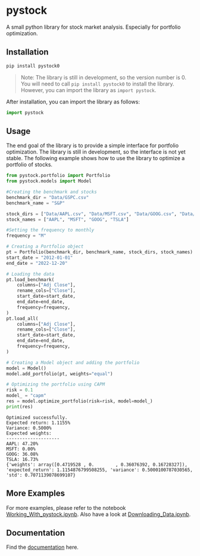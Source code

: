 # pystock

A small python library for stock market analysis. Especially for portfolio optimization.

## Installation

```bash
pip install pystock0
```

> Note: The library is still in development, so the version number is 0. You will need to call `pip install pystock0` to install the library. However, you can import the library as `import pystock`.

After installation, you can import the library as follows:

```python
import pystock
```

## Usage

The end goal of the library is to provide a simple interface for portfolio optimization. The library is still in development, so the interface is not yet stable. The following example shows how to use the library to optimize a portfolio of stocks.

```python
from pystock.portfolio import Portfolio
from pystock.models import Model

#Creating the benchmark and stocks
benchmark_dir = "Data/GSPC.csv"
benchmark_name = "S&P"

stock_dirs = ["Data/AAPL.csv", "Data/MSFT.csv", "Data/GOOG.csv", "Data/TSLA.csv"]
stock_names = ["AAPL", "MSFT", "GOOG", "TSLA"]

#Setting the frequency to monthly
frequency = "M"

# Creating a Portfolio object
pt = Portfolio(benchmark_dir, benchmark_name, stock_dirs, stock_names)
start_date = "2012-01-01"
end_date = "2022-12-20"

# Loading the data
pt.load_benchmark(
    columns=["Adj Close"],
    rename_cols=["Close"],
    start_date=start_date,
    end_date=end_date,
    frequency=frequency,
)
pt.load_all(
    columns=["Adj Close"],
    rename_cols=["Close"],
    start_date=start_date,
    end_date=end_date,
    frequency=frequency,
)

# Creating a Model object and adding the portfolio
model = Model()
model.add_portfolio(pt, weights="equal")

# Optimizing the portfolio using CAPM
risk = 0.1
model_ = "capm"
res = model.optimize_portfolio(risk=risk, model=model_)
print(res)
```

```output
Optimized successfully.
Expected return: 1.1155%
Variance: 0.5000%
Expected weights:
--------------------
AAPL: 47.20%
MSFT: 0.00%
GOOG: 36.08%
TSLA: 16.73%
{'weights': array([0.4719528 , 0.        , 0.36076392, 0.16728327]), 'expected_return': 1.1154876799508255, 'variance': 0.5000100787030565, 'std': 0.7071139078699107}
```

## More Examples

For more examples, please refer to the notebook [Working_With_pystock.ipynb](https://github.com/Hari31416/pystock/blob/main/Working_With_pystock.ipynb). Also have a look at [Downloading_Data.ipynb](https://github.com/Hari31416/pystock/blob/main/Downloading_Data.ipynb).

## Documentation

Find the [documentation](https://hari31416.github.io/pystock/) here.
